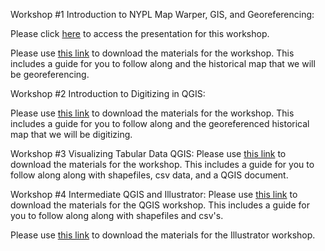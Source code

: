 Workshop #1 Introduction to NYPL Map Warper, GIS, and Georeferencing:

Please click [here](https://github.com/barnarderc/workshops/blob/master/Spring%202018/19th%20Century%20NYC_%20A%20Spatial%20History/introduction_to_gis_workshophistorical_1.pdf) to access the presentation for this workshop.

Please use [this link](https://github.com/barnarderc/workshops/blob/master/Spring%202018/19th%20Century%20NYC_%20A%20Spatial%20History/%231-Georeferencing%20.zip) to download the materials for the workshop. This includes a guide for you to follow along and the historical map that we will be georeferencing.  

Workshop #2 Introduction to Digitizing in QGIS:

Please use [this link](https://github.com/barnarderc/workshops/blob/master/Spring%202018/19th%20Century%20NYC_%20A%20Spatial%20History/%232%20DigitizingWorkshop%20.zip) to download the materials for the workshop. This includes a guide for you to follow along and the georeferenced historical map that we will be digitizing. 

Workshop #3 Visualizing Tabular Data QGIS:
Please use [this link](https://github.com/barnarderc/workshops/blob/master/Spring%202018/19th%20Century%20NYC_%20A%20Spatial%20History/%233-TabularData.zip) to download the materials for the workshop. This includes a guide for you to follow along along with shapefiles, csv data, and a QGIS document. 

Workshop #4 Intermediate QGIS and Illustrator:
Please use [this link](https://github.com/barnarderc/workshops/blob/master/Spring%202018/19th%20Century%20NYC_%20A%20Spatial%20History/%234%20-%20Intermediate.zip) to download the materials for the QGIS workshop. This includes a guide for you to follow along along with shapefiles and csv's. 

Please use [this link](https://github.com/barnarderc/workshops/blob/master/Spring%202018/19th%20Century%20NYC_%20A%20Spatial%20History/%234%20Illustrator%20Workshop.zip) to download the materials for the Illustrator workshop.

